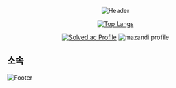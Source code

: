 <div align=center>

![Header](https://capsule-render.vercel.app/api?type=waving&height=200&text=MinWoo&animation=fadeIn&fontAlign=80&fontAlignY=40&color=gradient)

[![Top Langs](https://github-readme-stats.vercel.app/api/top-langs/?username=ymw0407&layout=compact&theme=merco)](https://github.com/ymw0407)

[![Solved.ac Profile](http://mazassumnida.wtf/api/v2/generate_badge?boj=yun1211)](https://solved.ac/yun1211/)
![mazandi profile](http://mazandi.herokuapp.com/api?handle=yun1211&theme=dark)

 
</div>

## 소속

![Footer](https://capsule-render.vercel.app/api?type=waving&color=auto&customColorList=4&height=200&section=footer)
  


